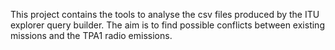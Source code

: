 This project contains the tools to analyse the csv files produced by the ITU explorer query builder.
The aim is to find possible conflicts between existing missions and the TPA1 radio emissions.
